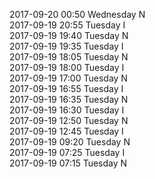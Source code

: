 2017-09-20 00:50 Wednesday  N  
2017-09-19 20:55 Tuesday  I  
2017-09-19 19:40 Tuesday  N  
2017-09-19 19:35 Tuesday  I  
2017-09-19 18:05 Tuesday  N  
2017-09-19 18:00 Tuesday  I  
2017-09-19 17:00 Tuesday  N  
2017-09-19 16:55 Tuesday  I  
2017-09-19 16:35 Tuesday  N  
2017-09-19 16:30 Tuesday  I  
2017-09-19 12:50 Tuesday  N  
2017-09-19 12:45 Tuesday  I  
2017-09-19 09:20 Tuesday  N  
2017-09-19 07:25 Tuesday  I  
2017-09-19 07:15 Tuesday  N  
